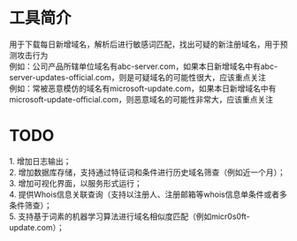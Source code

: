 <h1>工具简介</h1>
用于下载每日新增域名，解析后进行敏感词匹配，找出可疑的新注册域名，用于预测攻击行为<br>
例如：公司产品所辖单位域名有abc-server.com，如果本日新增域名中有abc-server-updates-official.com，则是可疑域名的可能性很大，应该重点关注<br>
例如：常被恶意模仿的域名有microsoft-update.com，如果本日新增域名中有microsoft-update-official.com，则恶意域名的可能性非常大，应该重点关注<br>

<h1>TODO</h1>
1. 增加日志输出；<br>
2. 增加数据库存储，支持通过特征词和条件进行历史域名筛查（例如近一个月）；<br>
3. 增加可视化界面，以服务形式运行；<br>
4. 提供Whois信息关联查询（支持以注册人、注册邮箱等whois信息单条件或者多条件筛查）；<br>
5. 支持基于词素的机器学习算法进行域名相似度匹配（例如micr0s0ft-update.com）；<br>